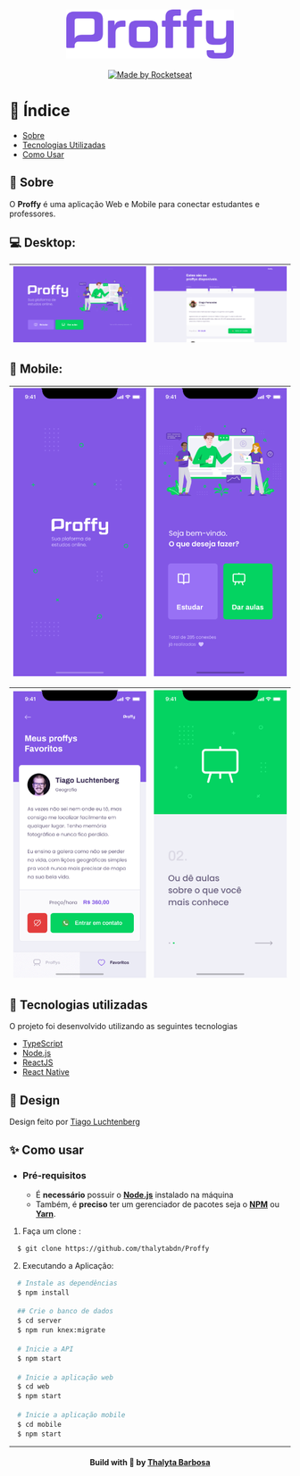 <h3 align="center">
    <img alt="Logo" title="#logo" width="300px" src="results/logo.png">
    <br>
</h3>

<p align="center">
  <a href="https://rocketseat.com.br">
    <img alt="Made by Rocketseat" src="https://img.shields.io/badge/made%20by-Rocketseat-%237519C1">
  </a>
</p>

# 📑 Índice

- [Sobre](#sobre)
- [Tecnologias Utilizadas](#tecnologias-utilizadas)
- [Como Usar](#como-usar)

<a id="sobre"></a>

## 📝 Sobre

O <strong>Proffy</strong> é uma aplicação Web e Mobile para conectar estudantes e professores.

## 💻 Desktop:

| <img src="results/web-landing.png" width=700 /> | <img src="results/web-list.png" width=700 /> |
| ------------------------------------------------ | ----------------------------------------------- |

## 📱 Mobile:


| <img src="results/mobile-splash.png" width=700 /> | <img src="results/mobile-home.png" width=700 /> |
| ------------------------------------------------ | ----------------------------------------------- |

| <img src="results/mobile-favoritos.png" width=700 /> | <img src="results/mobile-onboarding.png" width=700 /> |
| ------------------------------------------------ | ----------------------------------------------- |

<a id="tecnologias-utilizadas"></a>

## 🚀 Tecnologias utilizadas

O projeto foi desenvolvido utilizando as seguintes tecnologias

- [TypeScript](https://www.typescriptlang.org/)
- [Node.js](https://nodejs.org/en/)
- [ReactJS](https://reactjs.org/)
- [React Native](https://reactnative.dev/)

## 🎨 Design

Design feito por [Tiago Luchtenberg](https://www.instagram.com/tiagoluchtenberg/)

<a id="como-usar"></a>

## ✨ Como usar

- ### **Pré-requisitos**

  - É **necessário** possuir o **[Node.js](https://nodejs.org/en/)** instalado na máquina
  - Também, é **preciso** ter um gerenciador de pacotes seja o **[NPM](https://www.npmjs.com/)** ou **[Yarn](https://yarnpkg.com/)**.

1. Faça um clone :

```sh
  $ git clone https://github.com/thalytabdn/Proffy
```

2. Executando a Aplicação:

```sh
  # Instale as dependências
  $ npm install

  ## Crie o banco de dados
  $ cd server
  $ npm run knex:migrate

  # Inicie a API
  $ npm start

  # Inicie a aplicação web
  $ cd web
  $ npm start

  # Inicie a aplicação mobile
  $ cd mobile
  $ npm start
 ```
 
  ---
  <h4 align="center">
    Build with 💓 by <a href="https://www.linkedin.com/in/thalytabdn/" target="_blank">Thalyta Barbosa</a>
</h4>